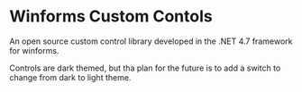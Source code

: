 # Winforms Custom Contols

An open source custom control library developed in the .NET 4.7 framework for winforms. 

Controls are dark themed, but tha plan for the future is to add a switch to change from dark to light theme.
